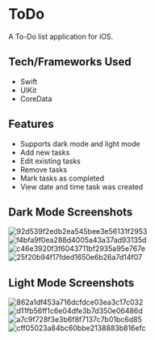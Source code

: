 # ToDo
A To-Do list application for iOS.

## Tech/Frameworks Used
- Swift
- UIKit
- CoreData

## Features
- Supports dark mode and light mode
- Add new tasks
- Edit existing tasks
- Remove tasks
- Mark tasks as completed
- View date and time task was created

## Dark Mode Screenshots
![92d539f2edb2ea545bee3e56131f2953](https://user-images.githubusercontent.com/29238419/135707679-45694e19-9965-4a6c-9dfa-4f08996f0143.png)
![f4bfa9f0ea288d4005a43a37ad93135d](https://user-images.githubusercontent.com/29238419/135707684-3dd6a4a0-be94-4b31-ab72-4b07abe96a94.png)
![c46e3920f3f6043711bf2935a95e767e](https://user-images.githubusercontent.com/29238419/135707690-0b1e8928-8422-45c1-99a5-6e0dd8c5577a.png)
![25f20b94f17fded1650e6b26a7d14f07](https://user-images.githubusercontent.com/29238419/135707757-5394cd20-3b3e-483e-8912-4fbd942317ae.png)

## Light Mode Screenshots
![862a1df453a716dcfdce03ea3c17c032](https://user-images.githubusercontent.com/29238419/135707860-ee8f67f8-3ce7-43b5-8b4f-9dc34bee50dd.png)
![d11fb56ff1c6e04dfe3b7d350e06486d](https://user-images.githubusercontent.com/29238419/135707866-0e885704-cd42-4522-9ce0-55363e00d8b2.png)
![a7c9f728f3e3b6f8f7137c7b01bc6d85](https://user-images.githubusercontent.com/29238419/135707868-e4c8fb0c-2087-4463-8fb7-6e79a6087e34.png)
![cff05023a84bc60bbe2138883b816efc](https://user-images.githubusercontent.com/29238419/135707881-de42949c-cc3c-451f-bb47-f49612ea3671.png)
